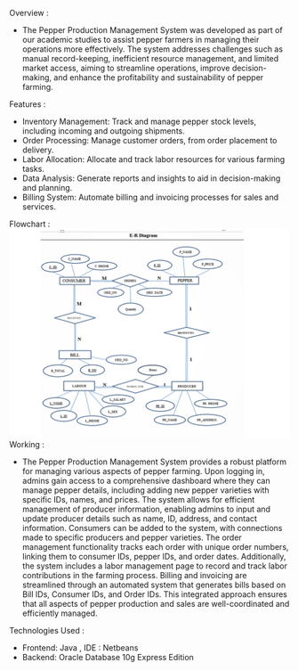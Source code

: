 Overview :
- The Pepper Production Management System was developed as part of our academic studies to assist pepper farmers in managing their operations more effectively. The system addresses challenges such as manual record-keeping, inefficient resource management, and limited market access, aiming to streamline operations, improve decision-making, and enhance the profitability and sustainability of pepper farming.

Features : 
- Inventory Management: Track and manage pepper stock levels, including incoming and outgoing shipments.
- Order Processing: Manage customer orders, from order placement to delivery.
- Labor Allocation: Allocate and track labor resources for various farming tasks.
- Data Analysis: Generate reports and insights to aid in decision-making and planning.
- Billing System: Automate billing and invoicing processes for sales and services.

Flowchart :
 ![Flowchart](PPMS_flowchart.png)
Working : 
- The Pepper Production Management System provides a robust platform for managing various aspects of pepper farming. Upon logging in, admins gain access to a comprehensive dashboard where they can manage pepper details, including adding new pepper varieties with specific IDs, names, and prices. The system allows for efficient management of producer information, enabling admins to input and update producer details such as name, ID, address, and contact information. Consumers can be added to the system, with connections made to specific producers and pepper varieties. The order management functionality tracks each order with unique order numbers, linking them to consumer IDs, pepper IDs, and order dates. Additionally, the system includes a labor management page to record and track labor contributions in the farming process. Billing and invoicing are streamlined through an automated system that generates bills based on Bill IDs, Consumer IDs, and Order IDs. This integrated approach ensures that all aspects of pepper production and sales are well-coordinated and efficiently managed.

Technologies Used :
- Frontend: Java , IDE : Netbeans
- Backend: Oracle Database 10g Express Edition

  
  
